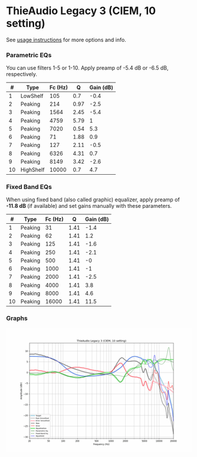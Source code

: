 # ThieAudio Legacy 3 (CIEM, 10 setting)
See [usage instructions](https://github.com/jaakkopasanen/AutoEq#usage) for more options and info.

### Parametric EQs
You can use filters 1-5 or 1-10. Apply preamp of -5.4 dB or -6.5 dB, respectively.

|   # | Type      |   Fc (Hz) |    Q |   Gain (dB) |
|-----|-----------|-----------|------|-------------|
|   1 | LowShelf  |       105 | 0.7  |        -0.4 |
|   2 | Peaking   |       214 | 0.97 |        -2.5 |
|   3 | Peaking   |      1564 | 2.45 |        -5.4 |
|   4 | Peaking   |      4759 | 5.79 |         1   |
|   5 | Peaking   |      7020 | 0.54 |         5.3 |
|   6 | Peaking   |        71 | 1.88 |         0.9 |
|   7 | Peaking   |       127 | 2.11 |        -0.5 |
|   8 | Peaking   |      6326 | 4.31 |         0.7 |
|   9 | Peaking   |      8149 | 3.42 |        -2.6 |
|  10 | HighShelf |     10000 | 0.7  |         4.7 |

### Fixed Band EQs
When using fixed band (also called graphic) equalizer, apply preamp of **-11.8 dB** (if available) and set gains manually with these parameters.

|   # | Type    |   Fc (Hz) |    Q |   Gain (dB) |
|-----|---------|-----------|------|-------------|
|   1 | Peaking |        31 | 1.41 |        -1.4 |
|   2 | Peaking |        62 | 1.41 |         1.2 |
|   3 | Peaking |       125 | 1.41 |        -1.6 |
|   4 | Peaking |       250 | 1.41 |        -2.1 |
|   5 | Peaking |       500 | 1.41 |        -0   |
|   6 | Peaking |      1000 | 1.41 |        -1   |
|   7 | Peaking |      2000 | 1.41 |        -2.5 |
|   8 | Peaking |      4000 | 1.41 |         3.8 |
|   9 | Peaking |      8000 | 1.41 |         4.6 |
|  10 | Peaking |     16000 | 1.41 |        11.5 |

### Graphs
![](./ThieAudio%20Legacy%203%20(CIEM,%2010%20setting).png)
